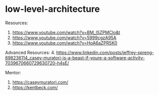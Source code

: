 # low-level-architecture

Resources:
1. https://www.youtube.com/watch?v=BM_lSZPMClo&t
2. https://www.youtube.com/watch?v=5999cgzA95A
3. https://www.youtube.com/watch?v=HoA6aZPR5K0

Advanced Resources:
4. https://www.linkedin.com/posts/jeffrey-spreng-698236114_casey-muratori-is-a-beast-if-youre-a-software-activity-7039670660729630720-h4sE/

Mentor:
1. https://caseymuratori.com/
2. https://kentbeck.com/